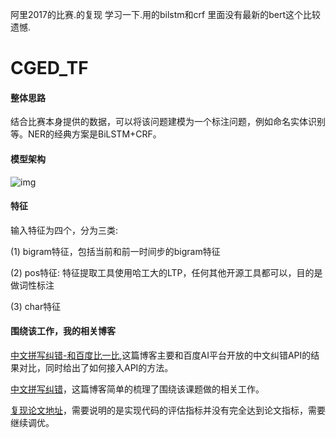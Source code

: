 

阿里2017的比赛.的复现
学习一下.用的bilstm和crf 
里面没有最新的bert这个比较遗憾.








# CGED_TF

#### 整体思路

结合比赛本身提供的数据，可以将该问题建模为一个标注问题，例如命名实体识别等。NER的经典方案是BiLSTM+CRF。

#### 模型架构

![img](http://wx4.sinaimg.cn/mw690/aba7d18bgy1g13ty32x8fj20md0bmtbp.jpg)

#### 特征

输入特征为四个，分为三类:

(1) bigram特征，包括当前和前一时间步的bigram特征 

(2) pos特征: 特征提取工具使用哈工大的LTP，任何其他开源工具都可以，目的是做词性标注

(3) char特征

#### 围绕该工作，我的相关博客

[中文拼写纠错-和百度比一比](https://zhpmatrix.github.io/2019/02/01/rethinking-spellchecker/),这篇博客主要和百度AI平台开放的中文纠错API的结果对比，同时给出了如何接入API的方法。

[中文拼写纠错](https://zhpmatrix.github.io/2018/12/17/chinese-spell-checker/)，这篇博客简单的梳理了围绕该课题做的相关工作。

[复现论文地址](https://pdfs.semanticscholar.org/c1d3/954b4b1951c8584d7feab94115b4816b577f.pdf?_ga=2.257663115.1623131418.1552658691-1526348929.1541338252)，需要说明的是实现代码的评估指标并没有完全达到论文指标，需要继续调优。

